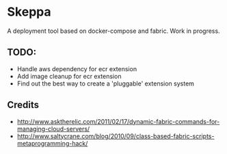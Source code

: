 # Skeppa

A deployment tool based on docker-compose and fabric. Work in progress.


## TODO:
- Handle aws dependency for ecr extension
- Add image cleanup for ecr extension
- Find out the best way to create a 'pluggable' extension system


## Credits
- http://www.asktherelic.com/2011/02/17/dynamic-fabric-commands-for-managing-cloud-servers/
- http://www.saltycrane.com/blog/2010/09/class-based-fabric-scripts-metaprogramming-hack/
